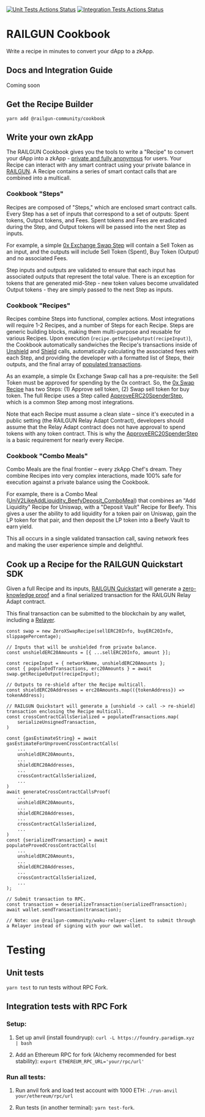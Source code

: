 [![Unit Tests Actions Status](https://github.com/Railgun-Community/cookbook/actions/workflows/unit-tests.yml/badge.svg?branch=main)](https://github.com/Railgun-Community/cookbook/actions)
[![Integration Tests Actions Status](https://github.com/Railgun-Community/cookbook/actions/workflows/integration-tests.yml/badge.svg?branch=main)](https://github.com/Railgun-Community/cookbook/actions)

# RAILGUN Cookbook

Write a recipe in minutes to convert your dApp to a zkApp.

## Docs and Integration Guide

Coming soon

## Get the Recipe Builder

`yarn add @railgun-community/cookbook`

## Write your own zkApp

The RAILGUN Cookbook gives you the tools to write a "Recipe" to convert your dApp into a zkApp - [private and fully anonymous](https://docs.railgun.org/wiki/learn/privacy-system) for users. Your Recipe can interact with any smart contract using your private balance in [RAILGUN](https://docs.railgun.org/wiki/learn/overview). A Recipe contains a series of smart contact calls that are combined into a multicall.

### Cookbook "Steps"

Recipes are composed of "Steps," which are enclosed smart contract calls. Every Step has a set of inputs that correspond to a set of outputs: Spent tokens, Output tokens, and Fees. Spent tokens and Fees are eradicated during the Step, and Output tokens will be passed into the next Step as inputs.

For example, a simple [0x Exchange Swap Step](https://github.com/Railgun-Community/cookbook/blob/main/src/steps/swap/zero-x/zero-x-swap-step.ts) will contain a Sell Token as an input, and the outputs will include Sell Token (Spent), Buy Token (Output) and no associated Fees.

Step inputs and outputs are validated to ensure that each input has associated outputs that represent the total value. There is an exception for tokens that are generated mid-Step - new token values become unvalidated Output tokens - they are simply passed to the next Step as inputs.

### Cookbook "Recipes"

Recipes combine Steps into functional, complex actions. Most integrations will require 1-2 Recipes, and a number of Steps for each Recipe. Steps are generic building blocks, making them multi-purpose and reusable for various Recipes. Upon execution (`recipe.getRecipeOutput(recipeInput)`), the Cookbook automatically sandwiches the Recipe's transactions inside of [Unshield](https://docs.railgun.org/wiki/learn/unshielding-tokens) and [Shield](https://docs.railgun.org/wiki/learn/shielding-tokens) calls, automatically calculating the associated fees with each Step, and providing the developer with a formatted list of Steps, their outputs, and the final array of [populated transactions](https://docs.ethers.org/v5/api/utils/transactions/).

As an example, a simple 0x Exchange Swap call has a pre-requisite: the Sell Token must be approved for spending by the 0x contract. So, the [0x Swap Recipe](https://github.com/Railgun-Community/cookbook/blob/main/src/recipes/swap/zero-x-swap-recipe.ts) has two Steps: (1) Approve sell token, (2) Swap sell token for buy token. The full Recipe uses a Step called [ApproveERC20SpenderStep](https://github.com/Railgun-Community/cookbook/blob/main/src/steps/token/erc20/approve-erc20-spender-step.ts), which is a common Step among most integrations.

Note that each Recipe must assume a clean slate – since it's executed in a public setting (the RAILGUN Relay Adapt Contract), developers should assume that the Relay Adapt contract does not have approval to spend tokens with any token contract. This is why the [ApproveERC20SpenderStep](https://github.com/Railgun-Community/cookbook/blob/main/src/steps/token/erc20/approve-erc20-spender-step.ts) is a basic requirement for nearly every Recipe.

### Cookbook "Combo Meals"

Combo Meals are the final frontier – every zkApp Chef's dream. They combine Recipes into very complex interactions, made 100% safe for execution against a private balance using the Cookbook.

For example, there is a Combo Meal ([UniV2LikeAddLiquidity_BeefyDeposit_ComboMeal](https://github.com/Railgun-Community/cookbook/blob/main/src/combo-meals/liquidity-vault/uni-v2-like-add-liquidity-beefy-deposit-combo-meal.ts)) that combines an "Add Liquidity" Recipe for Uniswap, with a "Deposit Vault" Recipe for Beefy. This gives a user the ability to add liquidity for a token pair on Uniswap, gain the LP token for that pair, and then deposit the LP token into a Beefy Vault to earn yield.

This all occurs in a single validated transaction call, saving network fees and making the user experience simple and delightful.

## Cook up a Recipe for the RAILGUN Quickstart SDK

Given a full Recipe and its inputs, [RAILGUN Quickstart](https://docs.railgun.org/developer-guide/quickstart/overview) will generate a [zero-knowledge proof](https://docs.railgun.org/wiki/learn/privacy-system/zero-knowledge-cryptography) and a final serialized transaction for the RAILGUN Relay Adapt contract.

This final transaction can be submitted to the blockchain by any wallet, including a [Relayer](https://docs.railgun.org/wiki/learn/privacy-system/community-relayers).

```
const swap = new ZeroXSwapRecipe(sellERC20Info, buyERC20Info, slippagePercentage);

// Inputs that will be unshielded from private balance.
const unshieldERC20Amounts = [{ ...sellERC20Info, amount }];

const recipeInput = { networkName, unshieldERC20Amounts };
const { populatedTransactions, erc20Amounts } = await swap.getRecipeOutput(recipeInput);

// Outputs to re-shield after the Recipe multicall.
const shieldERC20Addresses = erc20Amounts.map(({tokenAddress}) => tokenAddress);

// RAILGUN Quickstart will generate a [unshield -> call -> re-shield] transaction enclosing the Recipe multicall.
const crossContractCallsSerialized = populatedTransactions.map(
    serializeUnsignedTransaction,
)

const {gasEstimateString} = await gasEstimateForUnprovenCrossContractCalls(
    ...
    unshieldERC20Amounts,
    ...
    shieldERC20Addresses,
    ...
    crossContractCallsSerialized,
    ...
)
await generateCrossContractCallsProof(
    ...
    unshieldERC20Amounts,
    ...
    shieldERC20Addresses,
    ...
    crossContractCallsSerialized,
    ...
)
const {serializedTransaction} = await populateProvedCrossContractCalls(
    ...
    unshieldERC20Amounts,
    ...
    shieldERC20Addresses,
    ...
    crossContractCallsSerialized,
    ...
);

// Submit transaction to RPC.
const transaction = deserializeTransaction(serializedTransaction);
await wallet.sendTransaction(transaction);

// Note: use @railgun-community/waku-relayer-client to submit through a Relayer instead of signing with your own wallet.
```

# Testing

## Unit tests

`yarn test` to run tests without RPC Fork.

## Integration tests with RPC Fork

### Setup:

1. Set up anvil (install foundryup): `curl -L https://foundry.paradigm.xyz | bash`

2. Add an Ethereum RPC for fork (Alchemy recommended for best stability): `export ETHEREUM_RPC_URL='your/rpc/url'`

### Run all tests:

1. Run anvil fork and load test account with 1000 ETH: `./run-anvil your/ethereum/rpc/url`

2. Run tests (in another terminal): `yarn test-fork`.
